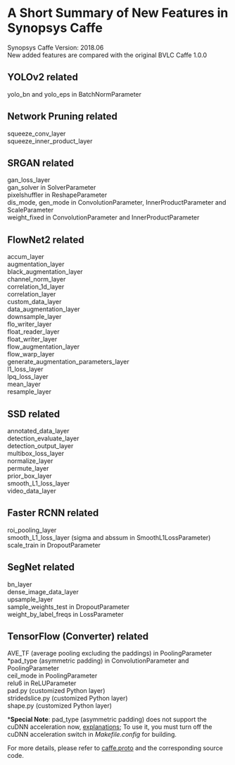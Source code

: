 A Short Summary of New Features in Synopsys Caffe
=================================================

Synopsys Caffe Version: 2018.06  
New added features are compared with the original BVLC Caffe 1.0.0
  
YOLOv2 related  
--------------  
yolo_bn and yolo_eps in BatchNormParameter  
  
Network Pruning related  
-----------------------  
squeeze_conv_layer  
squeeze_inner_product_layer    
  
SRGAN related  
-------------
gan_loss_layer  
gan_solver in SolverParameter  
pixelshuffler in ReshapeParameter  
dis_mode, gen_mode in ConvolutionParameter, InnerProductParameter and ScaleParameter  
weight_fixed in ConvolutionParameter and InnerProductParameter  
  
FlowNet2 related
----------------
accum_layer  
augmentation_layer  
black_augmentation_layer  
channel_norm_layer  
correlation_1d_layer  
correlation_layer  
custom_data_layer  
data_augmentation_layer  
downsample_layer  
flo_writer_layer  
float_reader_layer  
float_writer_layer  
flow_augmentation_layer  
flow_warp_layer  
generate_augmentation_parameters_layer  
l1_loss_layer  
lpq_loss_layer  
mean_layer  
resample_layer  
  
SSD related
-----------
annotated_data_layer    
detection_evaluate_layer  
detection_output_layer  
multibox_loss_layer  
normalize_layer  
permute_layer  
prior_box_layer  
smooth_L1_loss_layer  
video_data_layer  
  
Faster RCNN related
-------------------
roi_pooling_layer  
smooth_L1_loss_layer (sigma and abssum in SmoothL1LossParameter)  
scale_train in DropoutParameter  
  
SegNet related
--------------
bn_layer  
dense_image_data_layer  
upsample_layer  
sample_weights_test in DropoutParameter  
weight_by_label_freqs in LossParameter  
  
TensorFlow (Converter) related
------------------------------
AVE_TF (average pooling excluding the paddings) in PoolingParameter  
*pad_type (asymmetric padding) in ConvolutionParameter and PoolingParameter  
ceil_mode in PoolingParameter  
relu6 in ReLUParameter  
pad.py (customized Python layer)  
stridedslice.py (customized Python layer)  
shape.py (customized Python layer)  
  
  
***Special Note**: pad_type (asymmetric padding) does not support the cuDNN acceleration now, [explanations](https://github.com/foss-for-synopsys-dwc-arc-processors/synopsys-caffe/commit/b193bc72180a295ea9322837a9735cd72a552f7e#comments); To use it, you must turn off the cuDNN acceleration switch in *Makefile.config* for building.
  
  
For more details, please refer to [caffe.proto](https://github.com/foss-for-synopsys-dwc-arc-processors/synopsys-caffe/blob/master/src/caffe/proto/caffe.proto) and the corresponding source code.

